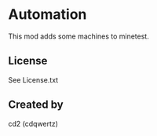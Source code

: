 # Automation
This mod adds some machines to minetest.

## License
See License.txt

## Created by
cd2 (cdqwertz)
